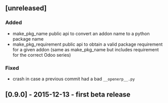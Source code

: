 ## [unreleased]
### Added
- make_pkg_name public api to convert an addon name to a python 
  package name
- make_pkg_requirement public api to obtain a valid package requirement
  for a given addon (same as make_pkg_name but includes requirement
  for the correct Odoo series)

### Fixed
- crash in case a previous commit had a bad `__openerp__.py`

## [0.9.0] - 2015-12-13 - first beta release
